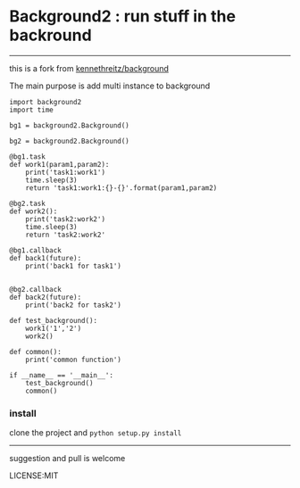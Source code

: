 # Background2 : run stuff in the backround  
--- 
this is a fork from [kennethreitz/background](https://github.com/kennethreitz/background.git)   

The main purpose is add multi instance to background   

```
import background2
import time

bg1 = background2.Background()

bg2 = background2.Background()

@bg1.task
def work1(param1,param2):
    print('task1:work1')
    time.sleep(3)
    return 'task1:work1:{}-{}'.format(param1,param2)

@bg2.task
def work2():
    print('task2:work2')
    time.sleep(3)
    return 'task2:work2'

@bg1.callback
def back1(future):
    print('back1 for task1')


@bg2.callback
def back2(future):
    print('back2 for task2')

def test_background():
    work1('1','2')
    work2()

def common():
    print('common function')

if __name__ == '__main__':
    test_background()
    common()
```   
### install  
clone the project and ``` python setup.py install ```

--- 
suggestion and pull is welcome   




LICENSE:MIT

